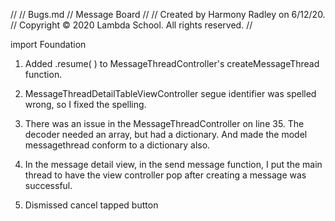 //
//  Bugs.md
//  Message Board
//
//  Created by Harmony Radley on 6/12/20.
//  Copyright © 2020 Lambda School. All rights reserved.
//

import Foundation

1. Added .resume( ) to MessageThreadController's createMessageThread function. 

2. MessageThreadDetailTableViewController segue identifier was spelled wrong, so I fixed the spelling. 

3. There was an issue in the MessageThreadController on line 35. The decoder needed an array, but had a dictionary. And made the model messagethread conform to a dictionary also. 

4. In the message detail view, in the send message function, I put the main thread to have the view controller pop after creating a message was successful. 

5. Dismissed cancel tapped button
